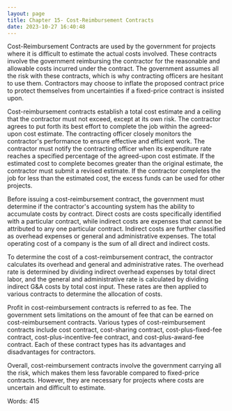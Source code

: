```yaml
---
layout: page
title: Chapter 15- Cost-Reimbursement Contracts
date: 2023-10-27 16:40:48
---
```

Cost-Reimbursement Contracts are used by the government for projects where it is difficult to estimate the actual costs involved. These contracts involve the government reimbursing the contractor for the reasonable and allowable costs incurred under the contract. The government assumes all the risk with these contracts, which is why contracting officers are hesitant to use them. Contractors may choose to inflate the proposed contract price to protect themselves from uncertainties if a fixed-price contract is insisted upon. 

Cost-reimbursement contracts establish a total cost estimate and a ceiling that the contractor must not exceed, except at its own risk. The contractor agrees to put forth its best effort to complete the job within the agreed-upon cost estimate. The contracting officer closely monitors the contractor's performance to ensure effective and efficient work. The contractor must notify the contracting officer when its expenditure rate reaches a specified percentage of the agreed-upon cost estimate. If the estimated cost to complete becomes greater than the original estimate, the contractor must submit a revised estimate. If the contractor completes the job for less than the estimated cost, the excess funds can be used for other projects. 

Before issuing a cost-reimbursement contract, the government must determine if the contractor's accounting system has the ability to accumulate costs by contract. Direct costs are costs specifically identified with a particular contract, while indirect costs are expenses that cannot be attributed to any one particular contract. Indirect costs are further classified as overhead expenses or general and administrative expenses. The total operating cost of a company is the sum of all direct and indirect costs. 

To determine the cost of a cost-reimbursement contract, the contractor calculates its overhead and general and administrative rates. The overhead rate is determined by dividing indirect overhead expenses by total direct labor, and the general and administrative rate is calculated by dividing indirect G&A costs by total cost input. These rates are then applied to various contracts to determine the allocation of costs. 

Profit in cost-reimbursement contracts is referred to as fee. The government sets limitations on the amount of fee that can be earned on cost-reimbursement contracts. Various types of cost-reimbursement contracts include cost contract, cost-sharing contract, cost-plus-fixed-fee contract, cost-plus-incentive-fee contract, and cost-plus-award-fee contract. Each of these contract types has its advantages and disadvantages for contractors. 

Overall, cost-reimbursement contracts involve the government carrying all the risk, which makes them less favorable compared to fixed-price contracts. However, they are necessary for projects where costs are uncertain and difficult to estimate.

Words: 415

